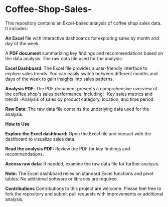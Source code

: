 # Coffee-Shop-Sales-
This repository contains an Excel-based analysis of coffee shop sales data. It includes:

**An Excel** file with interactive dashboards for exploring sales by month and day of the week.

A **PDF document** summarizing key findings and recommendations based on the data analysis.
The raw data file used for the analysis.

**Excel Dashboard**: The Excel file provides a user-friendly interface to explore sales trends. You can easily switch between different months and days of the week to gain insights into sales patterns.

**Analysis PDF**: The PDF document presents a comprehensive overview of the coffee shop's sales performance, including:
-Key sales metrics and trends
-Analysis of sales by product category, location, and time period

**Raw Data**: The raw data file contains the underlying data used for the analysis.

**How to Use**

**Explore the Excel dashboard:** Open the Excel file and interact with the dashboard to visualize sales data.

**Read the analysis PDF:** Review the PDF for key findings and recommendations.

**Access raw data:** If needed, examine the raw data file for further analysis.

**Note:** The Excel dashboard relies on standard Excel functions and pivot tables. No additional software or libraries are required.

**Contributions**
Contributions to this project are welcome. Please feel free to fork the repository and submit pull requests with improvements or additional analysis.
